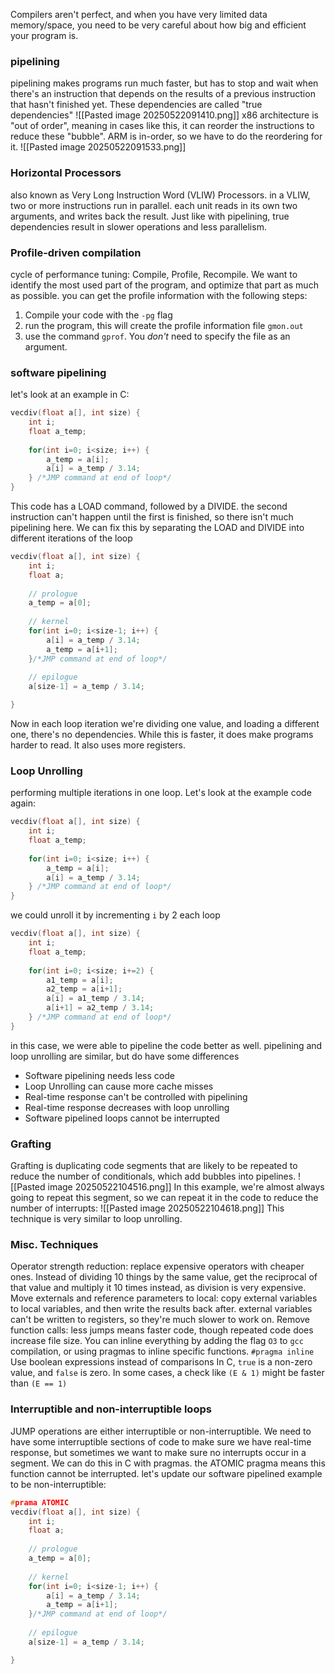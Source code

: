 Compilers aren't perfect, and when you have very limited  data memory/space, you need to be very careful about how big and efficient your program is.
### pipelining
pipelining makes programs run much faster, but has to stop and wait when there's an instruction that depends on the results of a previous instruction that hasn't finished yet. These dependencies are called "true dependencies"
![[Pasted image 20250522091410.png]]
x86 architecture is "out of order", meaning in cases like this, it can reorder the instructions to reduce these "bubble". ARM is in-order, so we have to do the reordering for it.
![[Pasted image 20250522091533.png]]
### Horizontal Processors
also known as Very Long Instruction Word (VLIW) Processors.
in a VLIW, two or more instructions run in parallel. each unit reads in its own two arguments, and writes back the result.
Just like with pipelining, true dependencies result in slower operations and less parallelism.
### Profile-driven compilation
cycle of performance tuning: Compile, Profile, Recompile.
We want to identify the most used part of the program, and optimize that part as much as possible. you can get the profile information with the following steps:
1. Compile your code with the `-pg` flag
2. run the program, this will create the profile information file `gmon.out`
3. use the command `gprof`. You *don't* need to specify the file as an argument.
### software pipelining
let's look at an example in C:
```c
vecdiv(float a[], int size) {
	int i;
	float a_temp;
	
	for(int i=0; i<size; i++) {
		a_temp = a[i];
		a[i] = a_temp / 3.14;
	} /*JMP command at end of loop*/
}
```
This code has a LOAD command, followed by a DIVIDE. the second instruction can't happen until the first is finished, so there isn't much pipelining here. We can fix this by separating the LOAD and DIVIDE into different iterations of the loop
```c
vecdiv(float a[], int size) {
	int i;
	float a;
	
	// prologue
	a_temp = a[0];
	
	// kernel
	for(int i=0; i<size-1; i++) {
		a[i] = a_temp / 3.14;
		a_temp = a[i+1];
	}/*JMP command at end of loop*/
	
	// epilogue
	a[size-1] = a_temp / 3.14;

}
```
Now in each loop iteration we're dividing one value, and loading a different one, there's no dependencies. While this is faster, it does make programs harder to read. It also uses more registers.

### Loop Unrolling
performing multiple iterations in one loop. Let's look at the example code again:
```c
vecdiv(float a[], int size) {
	int i;
	float a_temp;
	
	for(int i=0; i<size; i++) {
		a_temp = a[i];
		a[i] = a_temp / 3.14;
	} /*JMP command at end of loop*/
}
```
we could unroll it by incrementing `i` by 2 each loop
```c
vecdiv(float a[], int size) {
	int i;
	float a_temp;
	
	for(int i=0; i<size; i+=2) {
		a1_temp = a[i];
		a2_temp = a[i+1];
		a[i] = a1_temp / 3.14;
		a[i+1] = a2_temp / 3.14;
	} /*JMP command at end of loop*/
}
```
in this case, we were able to pipeline the code better as well.
pipelining and loop unrolling are similar, but do have some differences
- Software pipelining needs less code
- Loop Unrolling can cause more cache misses
- Real-time response can't be controlled with pipelining
- Real-time response decreases with loop unrolling
- Software pipelined loops cannot be interrupted
### Grafting
Grafting is duplicating code segments that are likely to be repeated to reduce the number of conditionals, which add bubbles into pipelines.
![[Pasted image 20250522104516.png]]
In this example, we're almost always going to repeat this segment, so we can repeat it in the code to reduce the number of interrupts:
![[Pasted image 20250522104618.png]]
This technique is very similar to loop unrolling.
### Misc. Techniques
Operator strength reduction:
	replace expensive operators with cheaper ones. Instead of dividing 10 things by the same value, get the reciprocal of that value and multiply it 10 times instead, as division is very expensive.
Move externals and reference parameters to local:
	copy external variables to local variables, and then write the results back after. external variables can't be written to registers, so they're much slower to work on.
Remove function calls:
	less jumps means faster code, though repeated code does increase file size.
	You can inline everything by adding the flag `O3` to `gcc` compilation, or using pragmas to inline specific functions.
	`#pragma inline`
Use boolean expressions instead of comparisons
	In C, `true` is a non-zero value, and `false` is zero. In some cases, a check like `(E & 1)` might be faster than `(E == 1)`
	
### Interruptible and non-interruptible loops
JUMP operations are either interruptible or non-interruptible. We need to have some interruptible sections of code to make sure we have real-time response, but sometimes we want to make sure no interrupts occur in a segment. We can do this in C with pragmas.
the ATOMIC pragma means this function cannot be interrupted.
let's update our software pipelined example to be non-interruptible:
```c
#prama ATOMIC
vecdiv(float a[], int size) {
	int i;
	float a;
	
	// prologue
	a_temp = a[0];
	
	// kernel
	for(int i=0; i<size-1; i++) {
		a[i] = a_temp / 3.14;
		a_temp = a[i+1];
	}/*JMP command at end of loop*/
	
	// epilogue
	a[size-1] = a_temp / 3.14;

}
```

